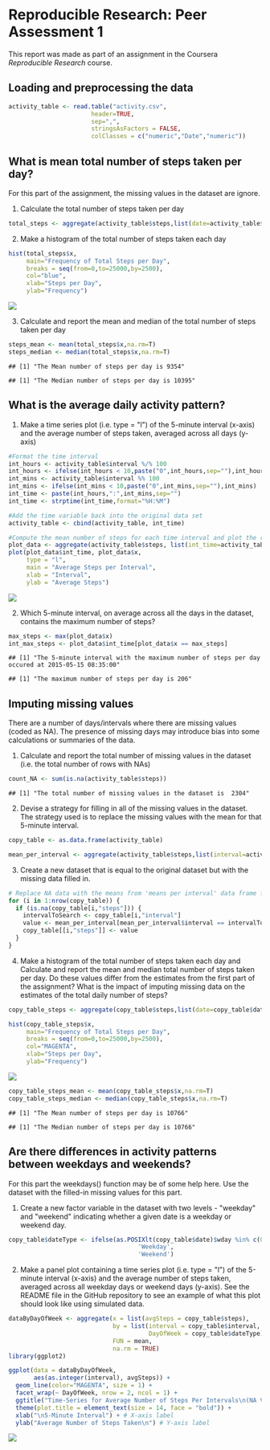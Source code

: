 # Reproducible Research: Peer Assessment 1

This report was made as part of an assignment in the Coursera *Reproducible Research* course.


## Loading and preprocessing the data


```r
activity_table <- read.table("activity.csv",
                       header=TRUE,
                       sep=",",
                       stringsAsFactors = FALSE,
                       colClasses = c("numeric","Date","numeric"))
```


## What is mean total number of steps taken per day?

For this part of the assignment, the missing values in the dataset are ignore.

1. Calculate the total number of steps taken per day


```r
total_steps <- aggregate(activity_table$steps,list(date=activity_table$date),sum,na.rm=TRUE)
```

2. Make a histogram of the total number of steps taken each day


```r
hist(total_steps$x,
     main="Frequency of Total Steps per Day",
     breaks = seq(from=0,to=25000,by=2500),
     col="blue",
     xlab="Steps per Day",
     ylab="Frequency")
```

![](PA1_template_files/figure-html/unnamed-chunk-3-1.png) 

3. Calculate and report the mean and median of the total number of steps taken per day


```r
steps_mean <- mean(total_steps$x,na.rm=T)
steps_median <- median(total_steps$x,na.rm=T)
```

```
## [1] "The Mean number of steps per day is 9354"
```

```
## [1] "The Median number of steps per day is 10395"
```


## What is the average daily activity pattern?

1. Make a time series plot (i.e. type = "l") of the 5-minute interval (x-axis) and the average number of steps taken, averaged across all days (y-axis)


```r
#Format the time interval
int_hours <- activity_table$interval %/% 100
int_hours <- ifelse(int_hours < 10,paste("0",int_hours,sep=""),int_hours)
int_mins <- activity_table$interval %% 100
int_mins <- ifelse(int_mins < 10,paste("0",int_mins,sep=""),int_mins)
int_time <- paste(int_hours,":",int_mins,sep="")
int_time <- strptime(int_time,format="%H:%M")

#Add the time variable back into the original data set
activity_table <- cbind(activity_table, int_time)

#Compute the mean number of steps for each time interval and plot the result
plot_data <- aggregate(activity_table$steps, list(int_time=activity_table$int_time),mean,na.rm=TRUE)
plot(plot_data$int_time, plot_data$x,
     type = "l",   
     main = "Average Steps per Interval",
     xlab = "Interval",
     ylab = "Average Steps")
```

![](PA1_template_files/figure-html/unnamed-chunk-6-1.png) 

2. Which 5-minute interval, on average across all the days in the dataset, contains the maximum number of steps?


```r
max_steps <- max(plot_data$x)
int_max_steps <- plot_data$int_time[plot_data$x == max_steps]
```


```
## [1] "The 5-minute interval with the maximum number of steps per day occured at 2015-05-15 08:35:00"
```

```
## [1] "The maximum number of steps per day is 206"
```


## Imputing missing values

There are a number of days/intervals where there are missing values (coded as NA). The presence of missing days may introduce bias into some calculations or summaries of the data.

1. Calculate and report the total number of missing values in the dataset (i.e. the total number of rows with NAs)


```r
count_NA <- sum(is.na(activity_table$steps))
```


```
## [1] "The total number of missing values in the dataset is  2304"
```

2. Devise a strategy for filling in all of the missing values in the dataset. The strategy used is to replace the missing values with the mean for that 5-minute interval.


```r
copy_table <- as.data.frame(activity_table)

mean_per_interval <- aggregate(activity_table$steps,list(interval=activity_table$interval),mean,na.rm=TRUE)
```

3. Create a new dataset that is equal to the original dataset but with the missing data filled in.


```r
# Replace NA data with the means from 'means per interval' data frame for each corresponding interval
for (i in 1:nrow(copy_table)) {
  if (is.na(copy_table[i,"steps"])) {
    intervalToSearch <- copy_table[i,"interval"]
    value <- mean_per_interval[mean_per_interval$interval == intervalToSearch, "x"]
    copy_table[[i,"steps"]] <- value
  }        
}
```

4. Make a histogram of the total number of steps taken each day and Calculate and report the mean and median total number of steps taken per day. Do these values differ from the estimates from the first part of the assignment? What is the impact of imputing missing data on the estimates of the total daily number of steps?


```r
copy_table_steps <- aggregate(copy_table$steps,list(date=copy_table$date),sum,na.rm=TRUE)

hist(copy_table_steps$x,
     main="Frequency of Total Steps per Day",
     breaks = seq(from=0,to=25000,by=2500),
     col="MAGENTA",
     xlab="Steps per Day",
     ylab="Frequency")
```

![](PA1_template_files/figure-html/unnamed-chunk-13-1.png) 

```r
copy_table_steps_mean <- mean(copy_table_steps$x,na.rm=T)
copy_table_steps_median <- median(copy_table_steps$x,na.rm=T)
```


```
## [1] "The Mean number of steps per day is 10766"
```

```
## [1] "The Median number of steps per day is 10766"
```


## Are there differences in activity patterns between weekdays and weekends?

For this part the weekdays() function may be of some help here. Use the dataset with the filled-in missing values for this part.

1. Create a new factor variable in the dataset with two levels - "weekday" and "weekend" indicating whether a given date is a weekday or weekend day.


```r
copy_table$dateType <- ifelse(as.POSIXlt(copy_table$date)$wday %in% c(0, 6), 
                                    'Weekday', 
                                    'Weekend')
```

2. Make a panel plot containing a time series plot (i.e. type = "l") of the 5-minute interval (x-axis) and the average number of steps taken, averaged across all weekday days or weekend days (y-axis). See the README file in the GitHub repository to see an example of what this plot should look like using simulated data.


```r
dataByDayOfWeek <- aggregate(x = list(avgSteps = copy_table$steps), 
                             by = list(interval = copy_table$interval, 
                                       DayOfWeek = copy_table$dateType), 
                             FUN = mean, 
                             na.rm = TRUE)
library(ggplot2)

ggplot(data = dataByDayOfWeek, 
       aes(as.integer(interval), avgSteps)) + 
  geom_line(color="MAGENTA", size = 1) +
  facet_wrap(~ DayOfWeek, nrow = 2, ncol = 1) +
  ggtitle("Time-Series for Average Number of Steps Per Intervals\n(NA Value Removed)\n") + # Main title
  theme(plot.title = element_text(size = 14, face = "bold")) + 
  xlab("\n5-Minute Interval") + # X-axis label
  ylab("Average Number of Steps Taken\n") # Y-axis label
```

![](PA1_template_files/figure-html/unnamed-chunk-16-1.png) 
